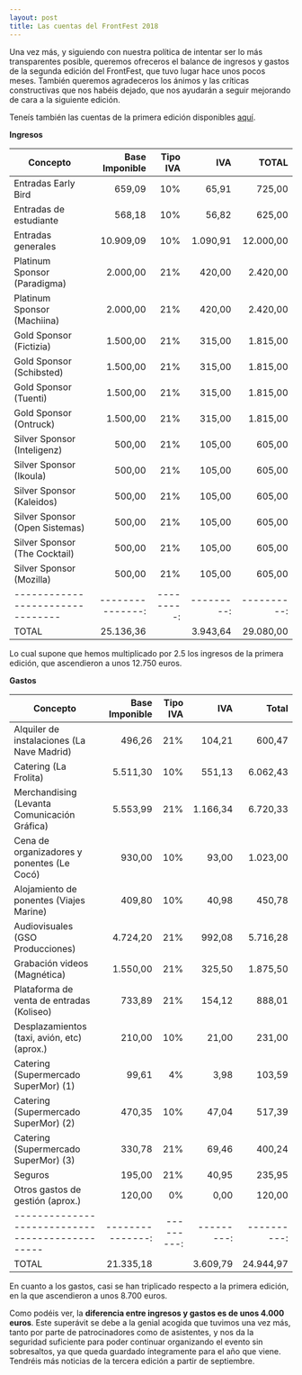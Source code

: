 ```yaml
---
layout: post
title: Las cuentas del FrontFest 2018
---
```


Una vez más, y siguiendo con nuestra política de intentar ser lo más transparentes posible, queremos ofreceros el balance de ingresos y gastos de la segunda edición del FrontFest, que tuvo lugar hace unos pocos meses. También queremos agradeceros los ánimos y las críticas constructivas que nos habéis dejado, que nos ayudarán a seguir mejorando de cara a la siguiente edición.

Teneís también las cuentas de la primera edición disponibles [aquí][cuentas].

**Ingresos**

| Concepto                       | Base Imponible | Tipo IVA |      IVA |     TOTAL | 
|--------------------------------|---------------:|---------:|---------:|----------:| 
| Entradas Early Bird            |         659,09 |      10% |    65,91 |    725,00 | 
| Entradas de estudiante         |         568,18 |      10% |    56,82 |    625,00 | 
| Entradas generales             |      10.909,09 |      10% | 1.090,91 | 12.000,00 | 
| Platinum Sponsor (Paradigma)   |       2.000,00 |      21% |   420,00 |  2.420,00 | 
| Platinum Sponsor (Machiina)    |       2.000,00 |      21% |   420,00 |  2.420,00 | 
| Gold Sponsor (Fictizia)        |       1.500,00 |      21% |   315,00 |  1.815,00 | 
| Gold Sponsor (Schibsted)       |       1.500,00 |      21% |   315,00 |  1.815,00 | 
| Gold Sponsor (Tuenti)          |       1.500,00 |      21% |   315,00 |  1.815,00 | 
| Gold Sponsor (Ontruck)         |       1.500,00 |      21% |   315,00 |  1.815,00 | 
| Silver Sponsor (Inteligenz)    |         500,00 |      21% |   105,00 |    605,00 | 
| Silver Sponsor (Ikoula)        |         500,00 |      21% |   105,00 |    605,00 | 
| Silver Sponsor (Kaleidos)      |         500,00 |      21% |   105,00 |    605,00 | 
| Silver Sponsor (Open Sistemas) |         500,00 |      21% |   105,00 |    605,00 | 
| Silver Sponsor (The Cocktail)  |         500,00 |      21% |   105,00 |    605,00 | 
| Silver Sponsor (Mozilla)       |         500,00 |      21% |   105,00 |    605,00 | 
|--------------------------------|---------------:|---------:|---------:|----------:| 
| TOTAL                          |      25.136,36 |          | 3.943,64 | 29.080,00 | 

Lo cual supone que hemos multiplicado por 2.5 los ingresos de la primera edición, que ascendieron a unos 12.750 euros.

**Gastos**

| Concepto                                      | Base Imponible | Tipo IVA |      IVA |     Total | 
|-----------------------------------------------|---------------:|---------:|---------:|----------:| 
| Alquiler de instalaciones (La Nave Madrid)    |         496,26 |      21% |   104,21 |    600,47 | 
| Catering (La Frolita)                         |       5.511,30 |      10% |   551,13 |  6.062,43 | 
| Merchandising (Levanta Comunicación Gráfica)  |       5.553,99 |      21% | 1.166,34 |  6.720,33 | 
| Cena de organizadores y ponentes (Le Cocó)    |         930,00 |      10% |    93,00 |  1.023,00 | 
| Alojamiento de ponentes (Viajes Marine)       |         409,80 |      10% |    40,98 |    450,78 | 
| Audiovisuales (GSO Producciones)              |       4.724,20 |      21% |   992,08 |  5.716,28 | 
| Grabación videos (Magnética)                  |       1.550,00 |      21% |   325,50 |  1.875,50 | 
| Plataforma de venta de entradas (Koliseo)     |         733,89 |      21% |   154,12 |    888,01 | 
| Desplazamientos (taxi, avión, etc) (aprox.)   |         210,00 |      10% |    21,00 |    231,00 |         
| Catering (Supermercado SuperMor) (1)          |          99,61 |       4% |     3,98 |    103,59 | 
| Catering (Supermercado SuperMor) (2)          |         470,35 |      10% |    47,04 |    517,39 | 
| Catering (Supermercado SuperMor) (3)          |         330,78 |      21% |    69,46 |    400,24 | 
| Seguros                                       |         195,00 |      21% |    40,95 |    235,95 | 
| Otros gastos de gestión (aprox.)              |         120,00 |       0% |     0,00 |    120,00 | 
|-----------------------------------------------|---------------:|---------:|---------:|----------:| 
| TOTAL                                         |      21.335,18 |          | 3.609,79 | 24.944,97 | 

En cuanto a los gastos, casi se han triplicado respecto a la primera edición, en la que ascendieron a unos 8.700 euros.

Como podéis ver, la **diferencia entre ingresos y gastos es de unos 4.000 euros**. Este superávit se debe a la genial acogida que tuvimos una vez más, tanto por parte de patrocinadores como de asistentes, y nos da la seguridad suficiente para poder continuar organizando el evento sin sobresaltos, ya que queda guardado íntegramente para el año que viene. Tendréis más noticias de la tercera edición a partir de septiembre.

[cuentas]: http://frontfest.es/blog/haciendo-cuentas.html
